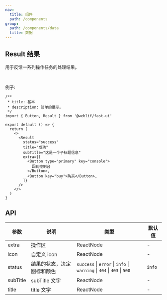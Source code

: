 ```yaml
---
nav:
  title: 组件
  path: /components
group:
  path: /components/data
  title: 数据
---
```


## Result 结果

用于反馈一系列操作任务的处理结果。

<br />

例子:

```tsx
/**
 * title: 基本
 * description: 简单的展示。
 */
import { Button, Result } from '@weblif/fast-ui'

export default () => {
  return (
    <>
      <Result
        status="success"
        title="成功"
        subTitle="这是一个子标题信息"
        extra={[
          <Button type="primary" key="console">
            回到控制台
          </Button>,
          <Button key="buy">购买</Button>,
        ]}
      />
    </>
  )
}
```

## API

| 参数     | 说明                       | 类型                                                                   | 默认值 |
| -------- | -------------------------- | ---------------------------------------------------------------------- | ------ |
| extra    | 操作区                     | ReactNode                                                              | -      |
| icon     | 自定义 icon                | ReactNode                                                              | -      |
| status   | 结果的状态，决定图标和颜色 | `success` \| `error` \| `info` \| `warning` \| `404` \| `403` \| `500` | `info` |
| subTitle | subTitle 文字              | ReactNode                                                              | -      |
| title    | title 文字                 | ReactNode                                                              | -      |
